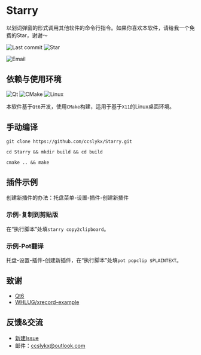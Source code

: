 # Starry 

以划词弹窗的形式调用其他软件的命令行指令。如果你喜欢本软件，请给我一个免费的Star，谢谢～

![Last commit](https://img.shields.io/github/last-commit/ccslykx/starry?logo=git&logoColor=success&color=success&style=for-the-badge)
![Star](https://img.shields.io/github/stars/ccslykx/Starry?logo=github&logoColor=black&color=white&style=for-the-badge)

![Email](https://img.shields.io/badge/Outlook-ccslykx@outlook.com-0078D4?logo=microsoftoutlook&logoColor=0078D4&style=for-the-badge)


## 依赖与使用环境


![Qt](https://img.shields.io/badge/-Qt-brightgreen?logo=qt&logoColor=white)
![CMake](https://img.shields.io/badge/-CMake-064F8C?logo=cmake&logoColor=white)
![Linux](https://img.shields.io/badge/-Linux-orange?logo=linux&logoColor=white)

本软件基于`Qt6`开发，使用`CMake`构建，适用于基于`X11`的Linux桌面环境。

## 手动编译

```
git clone https://github.com/ccslykx/Starry.git

cd Starry && mkdir build && cd build

cmake .. && make
```

## 插件示例

创建新插件的办法：托盘菜单-设置-插件-创建新插件

### 示例-复制到剪贴版

在“执行脚本”处填`starry copy2clipboard`。

### 示例-Pot翻译

托盘-设置-插件-创建新插件，在“执行脚本”处填`pot popclip $PLAINTEXT`。

## 致谢

- [Qt6](https://www.qt.io/product/qt6)
- [WHLUG/xrecord-example](https://github.com/WHLUG/xrecord-example)

## 反馈&交流

- [新建Issue](https://github.com/ccslykx/Starry/issues/new)
- 邮件：ccslykx@outlook.com
